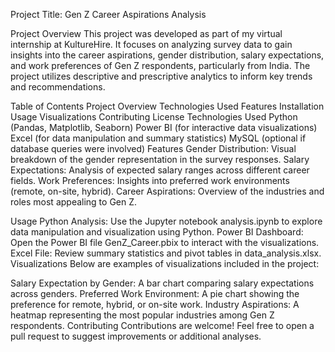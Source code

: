 Project Title: Gen Z Career Aspirations Analysis


Project Overview
This project was developed as part of my virtual internship at KultureHire. It focuses on analyzing survey data to gain insights into the career aspirations, gender distribution, salary expectations, and work preferences of Gen Z respondents, particularly from India. The project utilizes descriptive and prescriptive analytics to inform key trends and recommendations.

Table of Contents
Project Overview
Technologies Used
Features
Installation
Usage
Visualizations
Contributing
License
Technologies Used
Python (Pandas, Matplotlib, Seaborn)
Power BI (for interactive data visualizations)
Excel (for data manipulation and summary statistics)
MySQL (optional if database queries were involved)
Features
Gender Distribution: Visual breakdown of the gender representation in the survey responses.
Salary Expectations: Analysis of expected salary ranges across different career fields.
Work Preferences: Insights into preferred work environments (remote, on-site, hybrid).
Career Aspirations: Overview of the industries and roles most appealing to Gen Z.

Usage
Python Analysis: Use the Jupyter notebook analysis.ipynb to explore data manipulation and visualization using Python.
Power BI Dashboard: Open the Power BI file GenZ_Career.pbix to interact with the visualizations.
Excel File: Review summary statistics and pivot tables in data_analysis.xlsx.
Visualizations
Below are examples of visualizations included in the project:

Salary Expectation by Gender: A bar chart comparing salary expectations across genders.
Preferred Work Environment: A pie chart showing the preference for remote, hybrid, or on-site work.
Industry Aspirations: A heatmap representing the most popular industries among Gen Z respondents.
Contributing
Contributions are welcome! Feel free to open a pull request to suggest improvements or additional analyses.
